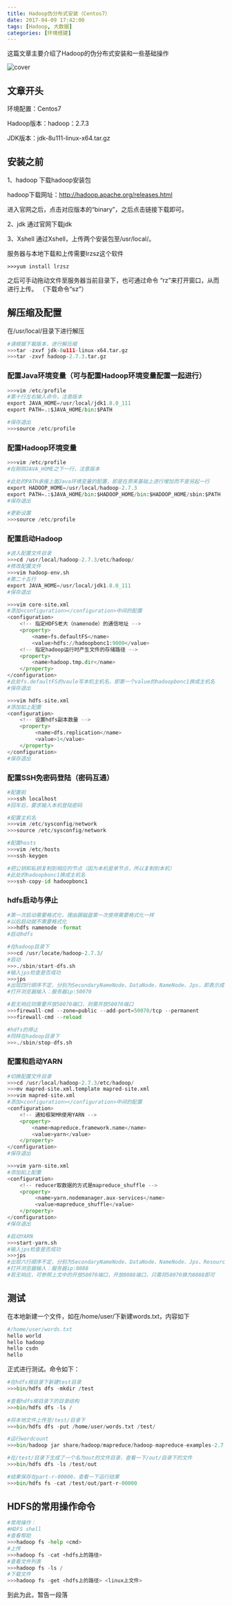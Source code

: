 ```yaml
---
title: Hadoop伪分布式安装（Centos7）
date: 2017-04-09 17:42:00
tags: [Hadoop, 大数据]
categories: [环境搭建]
---
```

这篇文章主要介绍了Hadoop的伪分布式安装和一些基础操作

<!-- more -->

![cover](http://s4.51cto.com/wyfs02/M02/54/84/wKiom1SFSNnAeaEUAADD3ZcjTjw828.jpg)

## 文章开头

环境配置：Centos7

Hadoop版本：hadoop：2.7.3

JDK版本：jdk-8u111-linux-x64.tar.gz


## 安装之前

1、hadoop
下载hadoop安装包

hadoop下载网址：http://hadoop.apache.org/releases.html

进入官网之后，点击对应版本的“binary”，之后点击链接下载即可。

2、jdk
通过官网下载jdk

3、Xshell
通过Xshell，上传两个安装包至/usr/local/。

服务器与本地下载和上传需要lrzsz这个软件

```
>>>yum install lrzsz
```

之后可手动拖动文件至服务器当前目录下，也可通过命令
“rz”来打开窗口，从而进行上传。
（下载命令“sz”）

## 解压缩及配置


在/usr/local/目录下进行解压
```python
#请根据下载版本，进行解压缩
>>>tar -zxvf jdk-8u111-linux-x64.tar.gz
>>>tar -zxvf hadoop-2.7.3.tar.gz
```

### 配置Java环境变量（可与配置Hadoop环境变量配置一起进行）

```python
>>>vim /etc/profile
#第十行左右输入命令，注意版本
export JAVA_HOME=/usr/local/jdk1.8.0_111
export PATH=.:$JAVA_HOME/bin:$PATH

#保存退出
>>>source /etc/profile
```

### 配置Hadoop环境变量

```python
>>>vim /etc/profile
#在刚刚JAVA_HOME之下一行，注意版本

#此处的PATH承接上面Java环境变量的配置，即是在原来基础上进行增加而不是另起一行
export HADOOP_HOME=/usr/local/hadoop-2.7.3
export PATH=.:$JAVA_HOME/bin:$HADOOP_HOME/bin:$HADOOP_HOME/sbin:$PATH
#保存退出

#更新设置
>>>source /etc/profile
```

### 配置启动Hadoop

```python
#进入配置文件目录
>>>cd /usr/local/hadoop-2.7.3/etc/hadoop/
#修改配置文件
>>>vim hadoop-env.sh
#第二十五行
export JAVA_HOME=/usr/local/jdk1.8.0_111
#保存退出

>>>vim core-site.xml
#添加<configuration></configuration>中间的配置
<configuration>
    <!-- 指定HDFS老大（namenode）的通信地址 -->
    <property>
	    <name>fs.defaultFS</name>
	    <value>hdfs://hadoopbonc1:9000</value>
    <!-- 指定hadoop运行时产生文件的存储路径 -->
    <property>
        <name>hadoop.tmp.dir</name>
    </property>
</configuration>
#此处fs.defaultFS的vaule写本机主机名，即第一个value的hadoopbonc1换成主机名
#保存退出

>>>vim hdfs-site.xml
#添加如上配置
<configuration>
    <!-- 设置hdfs副本数量 -->
    <property>
         <name>dfs.replication</name>
         <value>1</value>
    </property>
</configuration>
#保存退出
```

### 配置SSH免密码登陆（密码互通）

```python
#配置前
>>>ssh localhost
#回车后，要求输入本机登陆密码

#配置主机名
>>>vim /etc/sysconfig/network
>>>source /etc/sysconfig/network

#配置hosts
>>>vim /etc/hosts
>>>ssh-keygen

#把公钥和私钥复制到相应的节点（因为本机是单节点，所以复制到本机）
#此处的hadoopbonc1换成主机名
>>>ssh-copy-id hadoopbonc1
```

### hdfs启动与停止


```python
#第一次启动需要格式化，理由跟磁盘第一次使用需要格式化一样
#以后启动就不需要格式化
>>>hdfs namenode -format
#启动hdfs

#在hadoop目录下
>>>cd /usr/locate/hadoop-2.7.3/
#启动
>>>./sbin/start-dfs.sh
#输入jps检查是否成功
>>>jps
#出现四行顺序不定，分别为SecondaryNameNode、DataNode、NameNode、Jps，即表示成功
#打开浏览器输入：服务器ip:50070

#若无响应则需要开放50070端口，则需开放50070端口
>>>firewall-cmd --zone=public --add-port=50070/tcp --permanent
>>>firewall-cmd --reload

#hdfs的停止
#同样在hadoop目录下
>>>./sbin/stop-dfs.sh

```

### 配置和启动YARN

```python
#切换配置文件目录
>>>cd /usr/local/hadoop-2.7.3/etc/hadoop/
>>>mv mapred-site.xml.template mapred-site.xml
>>>vim mapred-site.xml
#添加<configuration></configuration>中间的配置
<configuration>
    <!-- 通知框架MR使用YARN -->
    <property>
        <name>mapreduce.framework.name</name>
        <value>yarn</value>
    </property>
</configuration>
#保存退出

>>>vim yarn-site.xml
#添加如上配置
<configuration>
	<!-- reducer取数据的方式是mapreduce_shuffle -->
    <property>
         <name>yarn.nodemanager.aux-services</name>
         <value>mapreduce_shuffle</value>
    </property>
</configuration>
#保存退出

#启动YARN
>>>start-yarn.sh
#输入jps检查是否成功
>>>jps
#出现六行顺序不定，分别为SecondaryNameNode、DataNode、NameNode、Jps、ResourceManager、NodeManager，即表示成功
#打开浏览器输入：服务器ip:8088
#若无响应，可参照上文中的开放50070端口，开放8088端口，只需将50070换为8088即可
```



## 测试


在本地新建一个文件，如在/home/user/下新建words.txt，内容如下
```python
#/home/user/words.txt
hello world
hello hadoop
hello csdn
hello
```

正式进行测试。命令如下：
```python
#在hdfs根目录下新建test目录
>>>bin/hdfs dfs -mkdir /test

#查看hdfs根目录下的目录结构
>>>bin/hdfs dfs -ls /

#将本地文件上传至/test/目录下
>>>bin/hdfs dfs -put /home/user/words.txt /test/

#运行wordcount
>>>bin/hadoop jar share/hadoop/mapreduce/hadoop-mapreduce-examples-2.7.1.jar wordcount /test/words.txt /test/out

#在/test/目录下生成了一个名为out的文件目录，查看一下/out/目录下的文件
>>>bin/hdfs dfs -ls /test/out

#结果保存在part-r-00000，查看一下运行结果
>>>bin/hdfs fs -cat /test/out/part-r-00000
```

## HDFS的常用操作命令
```python
#常用操作：
#HDFS shell
#查看帮助
>>>hadoop fs -help <cmd>
#上传
>>>hadoop fs -cat <hdfs上的路径>
#查看文件列表
>>>hadoop fs -ls /
#下载文件
>>>hadoop fs -get <hdfs上的路径> <linux上文件>
```

到此为此，暂告一段落

